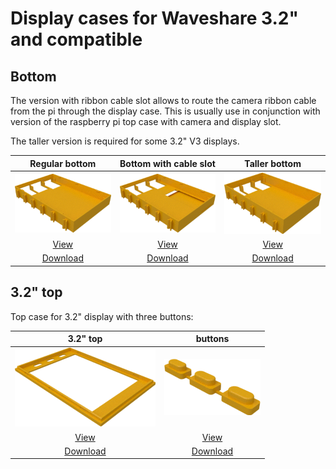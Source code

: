 # Display cases for Waveshare 3.2" and compatible

## Bottom

The version with ribbon cable slot allows to route the camera ribbon cable from the pi through the display case. This is usually 
use in conjunction with version of the raspberry pi top case with camera and display slot.

The taller version is required for some 3.2" V3 displays.

| Regular bottom | Bottom with cable slot | Taller bottom |
|:---:|:---:|:---:|
| ![Bottom](./images/display32_v4_bottom.png) | ![Bottom](./images/display_v4_bottom_with_ribbon_slot.png) | ![Bottom for 3.2" V3 display](./images/display32_v3_bottom.png) |
| [View](display32_v4_bottom.stl) | [View](display_v4_bottom_with_ribbon_slot.stl) | [View](display32_v3_bottom.stl) |
| [Download](display32_v4_bottom.stl?raw=true) | [Download](display_v4_bottom.stl?raw=true) | [Download](display32_v3_bottom.stl?raw=true) |

## 3.2" top

Top case for 3.2" display with three buttons:

| 3.2" top | buttons |
|:---:|:---:|
| ![Top 3.2"](./images/display32_top.png) | ![Buttons](./images/buttons.png) |
| [View](display32_top.stl) | [View](buttons.stl) |
| [Download](display32_top.stl?raw=true) | [Download](buttons.stl?raw=true) |
